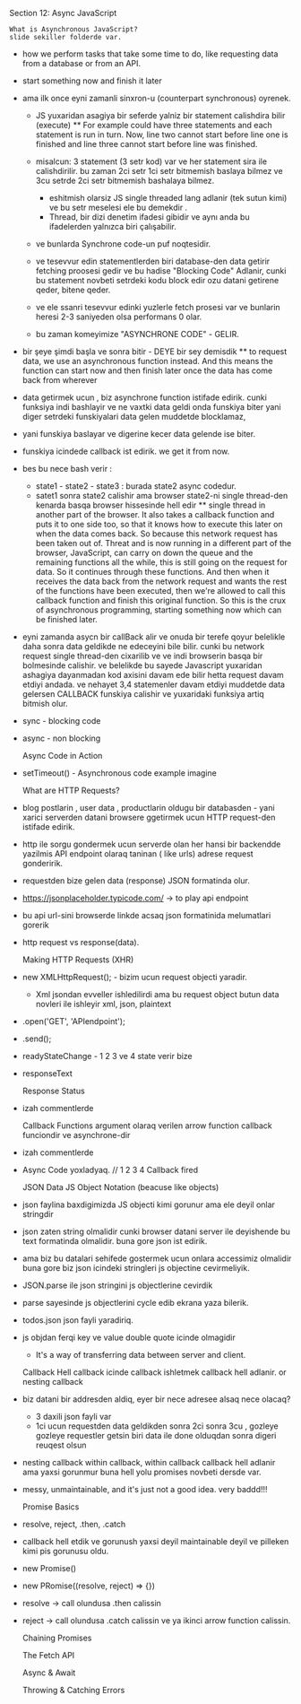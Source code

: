 Section 12: Async JavaScript

    What is Asynchronous JavaScript?
    slide sekiller folderde var.

* how we perform tasks that take some time to do, 
  like requesting data from a database or from an API.
* start something now and finish it later
* ama ilk once eyni zamanli sinxron-u (counterpart synchronous) oyrenek.
    * JS yuxaridan asagiya bir seferde yalniz bir statement calishdira bilir (execute)
    ** For example could have three statements and each statement is run in turn. 
      Now, line two cannot start before line one is finished and 
      line three cannot start before line was finished.
    * misalcun: 3 statement (3 setr kod) var ve her statement sira ile calishdirilir. 
      bu zaman 2ci setr 1ci setr bitmemish baslaya bilmez ve 3cu setrde 2ci setr 
      bitmemish bashalaya bilmez.
      * eshitmish olarsiz JS single threaded lang adlanir (tek sutun kimi)
        ve bu setr meselesi ele bu demekdir .
      * Thread, bir dizi denetim ifadesi gibidir ve aynı anda 
        bu ifadelerden yalnızca biri çalışabilir.  
    * ve bunlarda Synchrone code-un puf noqtesidir.    
    * ve tesevvur edin statementlerden biri database-den data getirir fetching 
     proosesi gedir  ve bu hadise "Blocking Code" Adlanir, cunki bu 
      statement novbeti setrdeki kodu block edir ozu datani getirene qeder, bitene qeder.
      
    * ve ele ssanri tesevvur edinki yuzlerle fetch prosesi var ve bunlarin heresi 2-3 saniyeden olsa performans 0 olar.
    * bu zaman komeyimize "ASYNCHRONE CODE" - GELIR.

* bir şeye şimdi başla ve sonra bitir - DEYE bir sey demisdik 
** to request data, we use an asynchronous function instead. 
  And this means the function can start now and then finish later
  once the data has come back from wherever
* data getirmek ucun , biz asynchrone function istifade edirik. cunki 
    funksiya indi bashlayir ve ne vaxtki data geldi onda funskiya biter yani 
  diger setrdeki funskiyalari data gelen muddetde blocklamaz,
* yani funskiya baslayar ve digerine kecer data gelende ise biter.   
* funskiya icindede callback ist edirik.
we get it from now.
* bes bu nece bash verir : 
    * state1 - state2 - state3 : burada state2 async codedur.
    * satet1 sonra state2 calishir ama browser state2-ni single thread-den 
      kenarda basqa browser hissesinde hell edir
** single thread in another part of the browser.
It also takes a callback function and puts it to one side too, so that it knows how to execute this
later on when the data comes back.
So because this network request has been taken out of.
Threat and is now running in a different part of the browser, JavaScript, can carry on down the queue
and the remaining functions all the while, this is still going on the request for data.
So it continues through these functions.
And then when it receives the data back from the network request and wants the rest of the functions
have been executed, then we're allowed to call this callback function and finish this original function.
So this is the crux of asynchronous programming, starting something now which can be finished later.

* eyni zamanda asycn bir callBack alir ve onuda bir terefe qoyur belelikle daha sonra data geldikde ne edeceyini 
  bile bilir. cunki bu network request single thread-den cixarilib ve ve indi browserin basqa bir bolmesinde calishir.
  ve belelikde bu sayede Javascript  yuxaridan ashagiya dayanmadan kod axisini davam ede bilir hetta request davam etdiyi
  andada.
  ve nehayet 3,4 statemenler davam etdiyi muddetde data gelersen CALLBACK funskiya calishir ve yuxaridaki funksiya artiq 
  bitmish olur.
  
 * sync - blocking code 
 * async - non blocking 
   


    Async Code in Action

* setTimeout() - Asynchronous code example imagine

    
    What are HTTP Requests?

* blog postlarin , user data , productlarin oldugu bir databasden - yani
xarici serverden datani browsere ggetirmek ucun HTTP request-den istifade edirik.
* http ile sorgu gondermek ucun serverde olan
  her hansi bir backendde yazilmis API endpoint olaraq taninan ( like urls) 
  adrese request gonderirik.
* requestden bize gelen data (response)   JSON formatinda olur.
* https://jsonplaceholder.typicode.com/ -> to play api endpoint
* bu api url-sini browserde linkde acsaq json formatinida melumatlari gorerik
  
* http request vs response(data).


    Making HTTP Requests (XHR)

* new XMLHttpRequest(); - bizim ucun request objecti yaradir.
    * Xml jsondan evveller ishledilirdi ama bu request object butun 
    data novleri ile ishleyir xml, json, plaintext
      
* .open('GET', 'APIendpoint'); 
* .send();
* readyStateChange - 1 2 3 ve 4 state verir bize
* responseText


    Response Status

* izah commentlerde


    Callback Functions
    argument olaraq verilen arrow function callback funciondir ve asynchrone-dir

* izah commentlerde
* Async Code yoxladyaq. // 1 2 3 4 Callback fired

    
    JSON Data
    JS Object Notation (beacuse like objects)

* json faylina baxdigimizda JS objecti kimi gorunur ama ele deyil onlar stringdir
* json zaten string olmalidir cunki browser datani server ile deyishende 
    bu text formatinda olmalidir. buna gore json ist edirik.
* ama biz bu datalari sehifede gostermek ucun onlara accessimiz olmalidir 
buna gore biz json icindeki stringleri js objectine cevirmeliyik.
* JSON.parse ile json stringini js objectlerine
  cevirdik 
* parse sayesinde js objectlerini cycle edib ekrana yaza bilerik.

* todos.json json fayli yaradiriq.
* js objdan ferqi key ve value  double quote icinde olmagidir 

     * It's a way of transferring data between server and client.
    

    Callback Hell
    callback icinde callback ishletmek callback hell adlanir.
    or nesting callback

* biz datani bir addresden aldiq, eyer bir nece adresee alsaq nece olacaq?
    * 3 daxili json fayli var
    * 1ci ucun requestden data geldikden sonra 2ci sonra 3cu , gozleye gozleye 
      requestler getsin biri data ile done olduqdan sonra digeri reuqest olsun

*  nesting callback within callback, within callback callback hell adlanir 
ama yaxsi gorunmur buna hell yolu promises novbeti dersde var.
* messy, unmaintainable, and it's just not a good idea. very baddd!!!


    Promise Basics

* resolve, reject, .then, .catch
* callback hell etdik ve gorunush yaxsi deyil maintainable deyil ve pilleken kimi pis gorunusu oldu. 
* new Promise()
* new PRomise((resolve, reject) => {})
* resolve -> call olundusa .then calissin
* reject  -> call olundusa .catch calissin ve ya ikinci arrow function calissin.


    
    
    Chaining Promises
    
    The Fetch API
    
    Async & Await
    
    
    Throwing & Catching Errors
